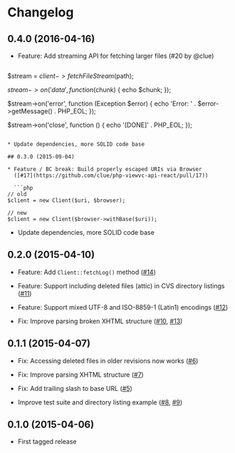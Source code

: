 # Changelog

## 0.4.0 (2016-04-16)

* Feature: Add streaming API for fetching larger files
  (#20 by @clue)

  ```php
$stream = $client->fetchFileStream($path);

$stream->on('data', function ($chunk) {
    echo $chunk;
});

$stream->on('error', function (Exception $error) {
    echo 'Error: ' . $error->getMessage() . PHP_EOL;
});

$stream->on('close', function () {
    echo '[DONE]' . PHP_EOL;
});
```

* Update dependencies, more SOLID code base

## 0.3.0 (2015-09-04)

* Feature / BC break: Build properly escaped URIs via Browser
  ([#17](https://github.com/clue/php-viewvc-api-react/pull/17))

  ```php
// old
$client = new Client($uri, $browser);

// new
$client = new Client($browser->withBase($uri));
```

* Update dependencies, more SOLID code base

## 0.2.0 (2015-04-10)

* Feature: Add `Client::fetchLog()` method
  ([#14](https://github.com/clue/php-viewvc-api-react/pull/14))

* Feature: Support including deleted files (attic) in CVS directory listings
  ([#11](https://github.com/clue/php-viewvc-api-react/pull/11))

* Feature: Support mixed UTF-8 and ISO-8859-1 (Latin1) encodings
  ([#12](https://github.com/clue/php-viewvc-api-react/pull/12))

* Fix: Improve parsing broken XHTML structure
  ([#10](https://github.com/clue/php-viewvc-api-react/pull/10), [#13](https://github.com/clue/php-viewvc-api-react/pull/13))

## 0.1.1 (2015-04-07)

* Fix: Accessing deleted files in older revisions now works
  ([#6](https://github.com/clue/php-viewvc-api-react/pull/6))

* Fix: Improve parsing XHTML structure
  ([#7](https://github.com/clue/php-viewvc-api-react/pull/7))

* Fix: Add trailing slash to base URL
  ([#5](https://github.com/clue/php-viewvc-api-react/pull/5))

* Improve test suite and directory listing example
  ([#8](https://github.com/clue/php-viewvc-api-react/pull/8), [#9](https://github.com/clue/php-viewvc-api-react/pull/9))

## 0.1.0 (2015-04-06)

* First tagged release
